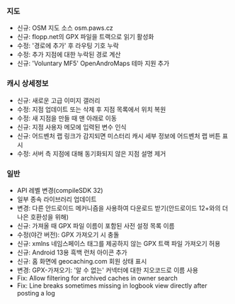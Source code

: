 ### 지도
- 신규: OSM 지도 소스 osm.paws.cz
- 신규: flopp.net의 GPX 파일을 트랙으로 읽기 활성화
- 수정: '경로에 추가' 후 라우팅 기호 누락
- 수정: 추가 지점에 대한 누락된 경로 계산
- 신규: 'Voluntary MF5' OpenAndroMaps 테마 지원 추가

### 캐시 상세정보
- 신규: 새로운 고급 이미지 갤러리
- 수정: 지점 업데이트 또는 삭제 후 지점 목록에서 위치 복원
- 수정: 새 지점을 만들 때 맨 아래로 이동
- 신규: 지점 사용자 메모에 입력된 변수 인식
- 신규: 어드벤처 랩 링크가 감지되면 미스터리 캐시 세부 정보에 어드벤처 랩 버튼 표시
- 수정: 서버 측 지점에 대해 동기화되지 않은 지점 설명 제거

### 일반
- API 레벨 변경(compileSDK 32)
- 일부 종속 라이브러리 업데이트
- 변경: 다른 안드로이드 메커니즘을 사용하여 다운로드 받기(안드로이드 12+와의 더 나은 호환성을 위해)
- 신규: 가져올 때 GPX 파일 이름이 포함된 사전 설정 목록 이름
- 수정(야간 버전): GPX 가져오기 시 충돌
- 신규: xmlns 네임스페이스 태그를 제공하지 않는 GPX 트랙 파일 가져오기 허용
- 신규: Android 13용 흑백 런처 아이콘 추가
- 신규: 홈 화면에 geocaching.com 회원 상태 표시
- 변경: GPX-가져오기: '알 수 없는' 커넥터에 대한 지오코드로 이름 사용
- Fix: Allow filtering for archived caches in owner search
- Fix: Line breaks sometimes missing in logbook view directly after posting a log
